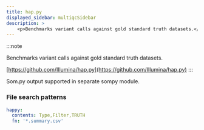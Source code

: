 ```yaml
---
title: hap.py
displayed_sidebar: multiqcSidebar
description: >
    <p>Benchmarks variant calls against gold standard truth datasets.</p>
---
```


<!--
~~~~~ DO NOT EDIT ~~~~~
This file is autogenerated from the MultiQC module python docstring.
Do not edit the markdown, it will be overwritten.

File path for the source of this content: multiqc/modules/happy/happy.py
~~~~~~~~~~~~~~~~~~~~~~~
-->

:::note
<p>Benchmarks variant calls against gold standard truth datasets.</p>

[https://github.com/Illumina/hap.py](https://github.com/Illumina/hap.py)
:::

Som.py output supported in separate sompy module.

### File search patterns

```yaml
happy:
  contents: Type,Filter,TRUTH
  fn: '*.summary.csv'
```
    